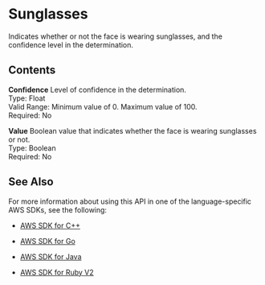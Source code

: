 # Sunglasses<a name="API_Sunglasses"></a>

Indicates whether or not the face is wearing sunglasses, and the confidence level in the determination\.

## Contents<a name="API_Sunglasses_Contents"></a>

 **Confidence**   <a name="rekognition-Type-Sunglasses-Confidence"></a>
Level of confidence in the determination\.  
Type: Float  
Valid Range: Minimum value of 0\. Maximum value of 100\.  
Required: No

 **Value**   <a name="rekognition-Type-Sunglasses-Value"></a>
Boolean value that indicates whether the face is wearing sunglasses or not\.  
Type: Boolean  
Required: No

## See Also<a name="API_Sunglasses_SeeAlso"></a>

For more information about using this API in one of the language\-specific AWS SDKs, see the following:

+  [AWS SDK for C\+\+](http://docs.aws.amazon.com/goto/SdkForCpp/rekognition-2016-06-27/Sunglasses) 

+  [AWS SDK for Go](http://docs.aws.amazon.com/goto/SdkForGoV1/rekognition-2016-06-27/Sunglasses) 

+  [AWS SDK for Java](http://docs.aws.amazon.com/goto/SdkForJava/rekognition-2016-06-27/Sunglasses) 

+  [AWS SDK for Ruby V2](http://docs.aws.amazon.com/goto/SdkForRubyV2/rekognition-2016-06-27/Sunglasses) 